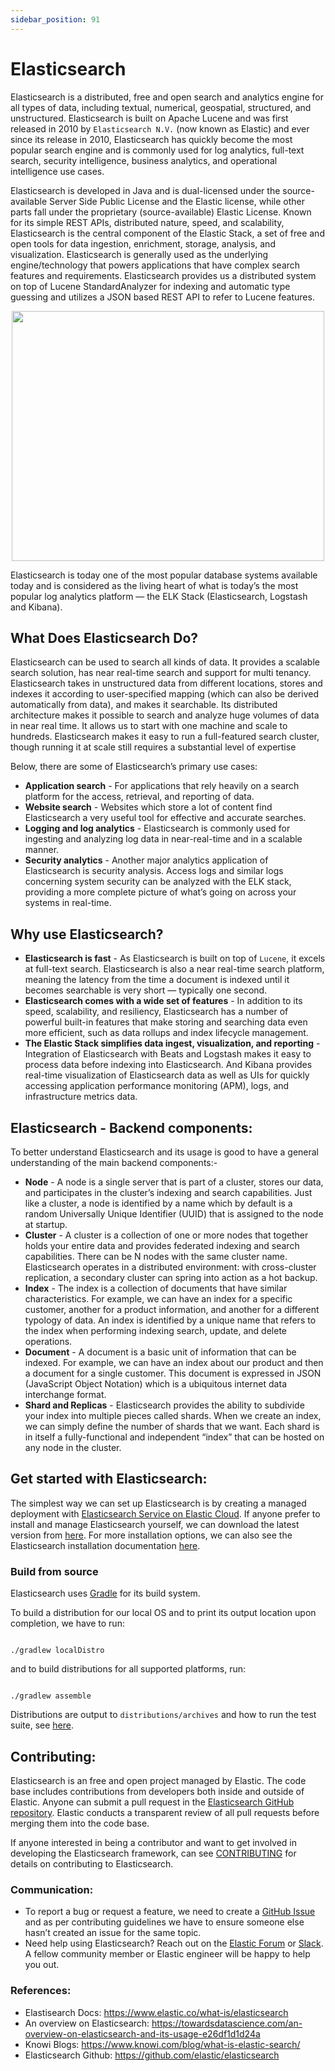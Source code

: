 ```yaml
---
sidebar_position: 91
---
```


# Elasticsearch 

Elasticsearch is a distributed, free and open search and analytics engine for all types of data, including textual, numerical, geospatial, structured, and unstructured. Elasticsearch is built on Apache Lucene and was first released in 2010 by `Elasticsearch N.V.` (now known as Elastic) and ever since its release in 2010, Elasticsearch has quickly become the most popular search engine and is commonly used for log analytics, full-text search, security intelligence, business analytics, and operational intelligence use cases.

Elasticsearch is developed in Java and is dual-licensed under the source-available Server Side Public License and the Elastic license, while other parts fall under the proprietary (source-available) Elastic License. Known for its simple REST APIs, distributed nature, speed, and scalability, Elasticsearch is the central component of the Elastic Stack, a set of free and open tools for data ingestion, enrichment, storage, analysis, and visualization.
Elasticsearch is generally used as the underlying engine/technology that powers applications that have complex search features and requirements. Elasticsearch provides us a distributed system on top of Lucene StandardAnalyzer for indexing and automatic type guessing and utilizes a JSON based REST API to refer to Lucene features.


<p align = "center">   
<img src="https://coralogix.com/wp-content/uploads/2019/03/elastic-search-768x353.png" width="500" height="400"/>
</p>

Elasticsearch is today one of the most popular database systems available today and is considered as the living heart of what is today’s the most popular log analytics platform — the ELK Stack (Elasticsearch, Logstash and Kibana).

## What Does Elasticsearch Do?

Elasticsearch can be used to search all kinds of data. It provides a scalable search solution, has near real-time search and support for multi tenancy. Elasticsearch takes in unstructured data from different locations, stores and indexes it according to user-specified mapping (which can also be derived automatically from data), and makes it searchable.
Its distributed architecture makes it possible to search and analyze huge volumes of data in near real time. It allows us to start with one machine and scale to hundreds. Elasticsearch makes it easy to run a full-featured search cluster, though running it at scale still requires a substantial level of expertise

Below, there are some of Elasticsearch’s primary use cases:

- <b>Application search</b> - For applications that rely heavily on a search platform for the access, retrieval, and reporting of data.
- <b>Website search</b> - Websites which store a lot of content find Elasticsearch a very useful tool for effective and accurate searches.
- <b>Logging and log analytics</b> - Elasticsearch is commonly used for ingesting and analyzing log data in near-real-time and in a scalable manner.
- <b>Security analytics</b> - Another major analytics application of Elasticsearch is security analysis. Access logs and similar logs concerning system security can be analyzed with the ELK stack, providing a more complete picture of what’s going on across your systems in real-time.


## Why use Elasticsearch? 

- <b>Elasticsearch is fast</b> - As Elasticsearch is built on top of `Lucene`, it excels at full-text search. Elasticsearch is also a near real-time search platform, meaning the latency from the time a document is indexed until it becomes searchable is very short — typically one second.
- <b>Elasticsearch comes with a wide set of features</b> - In addition to its speed, scalability, and resiliency, Elasticsearch has a number of powerful built-in features that make storing and searching data even more efficient, such as data rollups and index lifecycle management.
- <b>The Elastic Stack simplifies data ingest, visualization, and reporting</b> - Integration of Elasticsearch with Beats and Logstash makes it easy to process data before indexing into Elasticsearch. And Kibana provides real-time visualization of Elasticsearch data as well as UIs for quickly accessing application performance monitoring (APM), logs, and infrastructure metrics data.

## Elasticsearch -  Backend components:

To better understand Elasticsearch and its usage is good to have a general understanding of the main backend components:-

- <b>Node</b> - A node is a single server that is part of a cluster, stores our data, and participates in the cluster’s indexing and search capabilities. Just like a cluster, a node is identified by a name which by default is a random Universally Unique Identifier (UUID) that is assigned to the node at startup. 
- <b>Cluster</b> - A cluster is a collection of one or more nodes that together holds your entire data and provides federated indexing and search capabilities. There can be N nodes with the same cluster name. Elasticsearch operates in a distributed environment: with cross-cluster replication, a secondary cluster can spring into action as a hot backup.
- <b>Index</b> - The index is a collection of documents that have similar characteristics. For example, we can have an index for a specific customer, another for a product information, and another for a different typology of data. An index is identified by a unique name that refers to the index when performing indexing search, update, and delete operations.
- <b>Document</b> - A document is a basic unit of information that can be indexed. For example, we can have an index about our product and then a document for a single customer. This document is expressed in JSON (JavaScript Object Notation) which is a ubiquitous internet data interchange format.
- <b>Shard and Replicas</b> - Elasticsearch provides the ability to subdivide your index into multiple pieces called shards. When we create an index, we can simply define the number of shards that we want. Each shard is in itself a fully-functional and independent “index” that can be hosted on any node in the cluster.

## Get started with Elasticsearch:

The simplest way we can set up Elasticsearch is by creating a managed deployment with [Elasticsearch Service on Elastic Cloud](https://www.elastic.co/cloud/as-a-service).
If anyone prefer to install and manage Elasticsearch yourself, we can download the latest version from [here](https://www.elastic.co/downloads/elasticsearch). For more installation options, we can also see the Elasticsearch installation documentation [here](https://www.elastic.co/guide/en/elasticsearch/reference/current/install-elasticsearch.html).

### Build from source

Elasticsearch uses [Gradle](https://gradle.org/) for its build system. 

To build a distribution for our local OS and to print its output location upon completion, we have to run:
<pre><code>
./gradlew localDistro
</code></pre>

and to build distributions for all supported platforms, run:
<pre><code>
./gradlew assemble
</code></pre>

Distributions are output to `distributions/archives` and how to run the test suite, see [here](https://github.com/elastic/elasticsearch/blob/master/TESTING.asciidoc).

## Contributing:

Elasticsearch is an free and open project managed by Elastic. The code base includes contributions from developers both inside and outside of Elastic. 
Anyone can submit a pull request in the [Elasticsearch GitHub repository](https://github.com/elastic/elasticsearch). Elastic conducts a transparent review of all pull requests before merging them into the code base.

If anyone interested in being a contributor and want to get involved in developing the Elasticsearch framework, can see [CONTRIBUTING](https://github.com/elastic/elasticsearch/blob/master/CONTRIBUTING.md) for details on contributing to Elasticsearch.

### Communication:

- To report a bug or request a feature, we need to create a [GitHub Issue](https://github.com/elastic/elasticsearch/issues/new/choose) and as per contributing guidelines we have to ensure someone else hasn’t created an issue for the same topic.
- Need help using Elasticsearch? Reach out on the [Elastic Forum](https://discuss.elastic.co/) or [Slack](https://ela.st/slack). A fellow community member or Elastic engineer will be happy to help you out.

### References:

- Elastisearch Docs: https://www.elastic.co/what-is/elasticsearch
- An overview on Elasticsearch: https://towardsdatascience.com/an-overview-on-elasticsearch-and-its-usage-e26df1d1d24a
- Knowi Blogs: https://www.knowi.com/blog/what-is-elastic-search/
- Elasticsearch Github: https://github.com/elastic/elasticsearch

